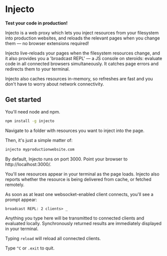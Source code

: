 Injecto
=======

**Test your code in production!**

Injecto is a web proxy which lets you inject resources from your filesystem into
production websites, and reloads the relevant pages when you change them — no
browser extensions required!

Injecto live-reloads your pages when the filesystem resources change, and it also
provides you a 'broadcast REPL' — a JS console on steroids: evaluate code in all
connected browsers simultaneously. It catches page errors and redirects them to
your terminal.

Injecto also caches resources in-memory, so refreshes are fast and you don't have
to worry about network connectivity.

## Get started

You'll need node and npm.

```sh
npm install -g injecto
```

Navigate to a folder with resources you want to inject into the page.

Then, it's just a simple matter of:

```sh
injecto myproductionwebsite.com
```

By default, Injecto runs on port 3000. Point your browser to http://localhost:3000/.

You'll see resources appear in your terminal as the page loads. Injecto also
reports whether the resource is being delivered from cache, or fetched remotely.

As soon as at least one websocket-enabled client connects, you'll see a prompt
appear:

```
broadcast REPL: 2 clients> _
```

Anything you type here will be transmitted to connected clients and evaluated
locally. Synchronously returned results are immediately displayed in your terminal.

Typing `reload` will reload all connected clients.

Type `^C` or `.exit` to quit.